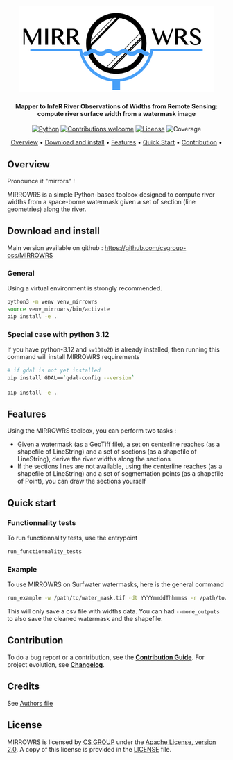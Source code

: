 <div align="center">
<img src="docs/Figures/mirrowrs_logo.png" alt="Image unavailable" width="450" height="200">

<h4> Mapper to InfeR River Observations of Widths from Remote Sensing: compute river surface width from a watermask image </h4> 

[![Python](https://img.shields.io/badge/python-v3.10-blue.svg)](https://www.python.org/downloads/release/python-390/)
[![Contributions welcome](https://img.shields.io/badge/contributions-welcome-orange.svg)](CONTRIBUTING.md)
[![License](https://img.shields.io/badge/License-Apache%202.0-blue.svg)](https://opensource.org/licenses/Apache-2.0/)
![Coverage](https://github.com/csgroup-oss/MIRROWRS/badges/main/coverage.svg)

<p>
  <a href="#overview">Overview</a> •
  <a href="#install">Download and install</a> •
  <a href="#install">Features</a> •
  <a href="#quick-start">Quick Start</a> •
  <a href="#contribution">Contribution</a> •
</p>
</div>

## Overview

Pronounce it "mirrors" !

MIRROWRS is a simple Python-based toolbox designed to compute river widths from a space-borne watermask given a set of section (line geometries) along the river.


## Download and install

Main version available on github : https://github.com/csgroup-oss/MIRROWRS

### General

Using a virtual environment is strongly recommended.

```bash
python3 -m venv venv_mirrowrs
source venv_mirrowrs/bin/activate
pip install -e .
```

### Special case with python 3.12

If you have python-3.12 and `sw1Dto2D` is already installed, then running this command will install MIRROWRS requirements

```bash
# if gdal is not yet installed 
pip install GDAL==`gdal-config --version`

pip install -e .

```

## Features

Using the MIRROWRS toolbox, you can perform two tasks :

- Given a watermask (as a GeoTiff file), a set on centerline reaches (as a shapefile of LineString) and a set of sections (as a shapefile of LineString),
derive the river widths along the sections
- If the sections lines are not available, using the centerline reaches (as a shapefile of LineString) and a set of segmentation points (as a shapefile of Point),
you can draw the sections yourself


## Quick start

### Functionnality tests

To run functionnality tests, use the entrypoint

```bash
run_functionnality_tests
```

### Example

To use MIRROWRS on Surfwater watermasks, here is the general command

```bash
run_example -w /path/to/water_mask.tif -dt YYYYmmddThhmmss -r /path/to/eu_sword_reaches_hb23_v16.shp -n /path/to/eu_sword_nodes_hb23_v16.shp -o /path/to/output/directory
```

This will only save a csv file with widths data. You can had `--more_outputs` to also save the cleaned watermask and the shapefile.  

## Contribution

To do a bug report or a contribution, see the [**Contribution Guide**]().
For project evolution, see [**Changelog**]().

## Credits

See [Authors file]()

## License

MIRROWRS is licensed by [CS GROUP](https://www.c-s.fr/) under
the [Apache License, version 2.0](http://www.apache.org/licenses/LICENSE-2.0.html).
A copy of this license is provided in the [LICENSE](LICENSE) file.